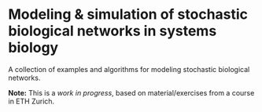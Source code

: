 # Modeling & simulation of stochastic biological networks in systems biology

A collection of examples and algorithms for modeling stochastic biological networks.

**Note:** This is a _work in progress_, based on material/exercises from a course in ETH Zurich.
